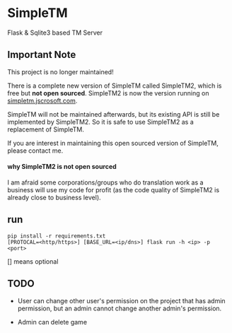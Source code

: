 # SimpleTM
Flask &amp; Sqlite3 based TM Server

## Important Note
This project is no longer maintained!

There is a complete new version of SimpleTM called SimpleTM2, which is free but **not open sourced**. SimpleTM2 is now the version running on [simpletm.jscrosoft.com](https://simpletm.jscrosoft.com).

SimpleTM will not be maintained afterwards, but its existing API is still be implemented by SimpleTM2. So it is safe to use SimpleTM2 as a replacement of SimpleTM. 

If you are interest in maintaining this open sourced version of SimpleTM, please contact me.

#### why SimpleTM2 is not open sourced
I am afraid some corporations/groups who do translation work as a business will use my code for profit (as the code quality of SimpleTM2 is already close to business level). 

## run
```
pip install -r requirements.txt
[PROTOCAL=<http/https>] [BASE_URL=<ip/dns>] flask run -h <ip> -p <port>
```
[] means optional

## TODO
- User can change other user's permission on the project that has admin permission,
but an admin cannot change another admin's permission.

- Admin can delete game
